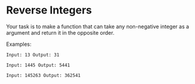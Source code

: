 # Reverse Integers

Your task is to make a function that can take any non-negative integer as a argument and return it in the opposite order.

Examples:
```
Input: 13 Output: 31

Input: 1445 Output: 5441

Input: 145263 Output: 362541
```
